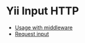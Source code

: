 # Yii Input HTTP

- [Usage with middleware](usage-with-middleware-dispatcher.md)
- [Request input](request-input.md)
